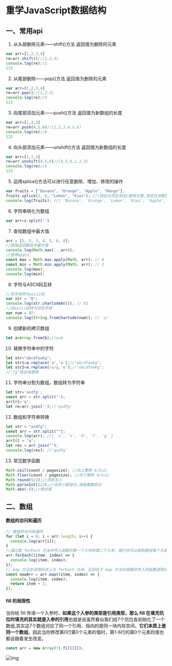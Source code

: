 # 重学JavaScript数据结构

## 一、常用api

1. 从头部删除元素——shift()方法 返回值为删除的元素

```javascript
var arr=[1,2,3,4]
re=arr.shift()//[2,3,4]
console.log(re)//1
123
```

2. 从尾部删除——pop()方法 返回值为删除的元素

```javascript
var arr=[1,2,3,4]
re=arr.pop()//[1,2,3]
console.log(re)//4
123
```

3. 向尾部添加元素——push()方法 返回值为新数组的长度

```javascript
var arr=[1,2,3]
re=arr.push(4,5,6)//[1,2,3,4,5,6]
console.log(re)//6
123
```

4. 向头部添加元素——unshift()方法 返回值为新数组的长度

```javascript
var arr=[1,2,3]
re=arr.unshift(4,5,6)//[4,5,6,1,2,3]
console.log(re)//6
123
```

5. 运用splice()方法可以进行任意删除、增加、修改的操作

```js
var fruits = ["Banana", "Orange", "Apple", "Mango"];
fruits.splice(2, 0, "Lemon", "Kiwi"); //(规定从何处添加/删除元素,规定应该删除多少元素,要添加到数组的新元素)
console.log(fruits); //[ 'Banana', 'Orange', 'Lemon', 'Kiwi', 'Apple', 'Mango' ]
```

6. 字符串转化为数组

```js
var arr=s.split('')
```

7. 查找数组中最大值

```js
arr = [5, 2, 3, 4, 5, 6, 8];
//直接返回数组中最大值
console.log(Math.max(...arr));
//使用apply
const max = Math.max.apply(Math, arr); // 8
const min = Math.min.apply(Math, arr); // 2
console.log(max);
console.log(min);
```

8. 字符与ASCII码互转

```js
//将字母转为ascii码
var str = "A";
console.log(str.charCodeAt()); // 65
//将ascii码转为对应字母
var num = 97;
console.log(String.fromCharCode(num)); // 'a'
```

9. 创建新的拷贝数组

```js
let a=Array.from(b);//a=b
```

10. 替换字符串中的字符

```js
let str="abcdfaakg";
let str1=a.replace('a','o');//"obcdfaakg";
let str2=a.replace(/a/g,'o');//"obcdfookg";
//"/g"是全局替换
```

11. 字符串分割为数组，数组转为字符串

```js
let str='asdfg';
const arr = str.split('');
arr[0]='q';
let re=arr.join('');//'qsdfg'
```

12. 数组和字符串转换

```js
let str = "asdfg";
const arr = str.split("");
console.log(arr); //[ 'a', 's', 'd', 'f', 'g' ]
arr[0] = "q";
let res = arr.join("");
console.log(res); //'qsdfg'
```

13. 常见数学函数

```js
Math.ceil(count / pagesize); //向上整除 4/3=2;
Math.floor(count / pagesize); //向下整除 4/3=1;
Math.round(5/2);//四舍五入     
Math.parseInt(5/2);//丢弃小数部分,保留整数部分
Math.abs(-5);//绝对值
```

## 二、**数组**

#### 数组的访问和遍历

```js
// 数组的访问和遍历
for (let i = 0; i < arr.length; i++) {
  console.log(arr[i]);
}
//通过取 forEach 方法中传入函数的第一个入参和第二个入参，我们也可以取到数组每个元素的值及其对应索引
arr.forEach((item, index) => {
  console.log(item, index);
});
// map 方法在调用形式上与 forEach 无异，区别在于 map 方法会根据你传入的函数逻辑对数组中每个元素进行处理、进而返回一个全新的数组。
const newArr = arr.map((item, index) => {
  console.log(item, index);
  return item + 1;
});
```

#### fill 的局限性

当你给 fill 传递一个入参时，**如果这个入参的类型是引用类型，那么 fill 在填充坑位时填充的其实就是入参的引用**也就是说虽然看似我们给7个坑位各初始化了一个数组,其实这7个数组对应了同一个引用、指向的是同一块内存空间，**它们本质上是同一个数组**。因此当你修改第0行第0个元素的值时，第1-6行的第0个元素的值也都会跟着发生改变。

```js
const arr = new Array(7).fill([]);
```

![img](https://p1-jj.byteimg.com/tos-cn-i-t2oaga2asx/gold-user-assets/2020/3/8/170b9d27489b1815~tplv-t2oaga2asx-zoom-in-crop-mark:3024:0:0:0.awebp)

